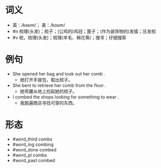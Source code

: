 # 词义
- 英：/kəʊm/； 美：/koʊm/
- #n 梳理(头发)；梳子；(公鸡的)鸡冠；篦子；(作为装饰物的)发插；压发梳
- #v 梳，梳理(头发)；梳理(羊毛、棉花等)；搜寻；仔细搜索
# 例句
- She opened her bag and took out her comb .
	- 她打开手提包，取出梳子。
- She bent to retrieve her comb from the floor .
	- 她弯腰从地上捡起她的梳子。
- I combed the shops looking for something to wear .
	- 我跑遍商店寻找可穿的东西。
# 形态
- #word_third combs
- #word_ing combing
- #word_done combed
- #word_pl combs
- #word_past combed

